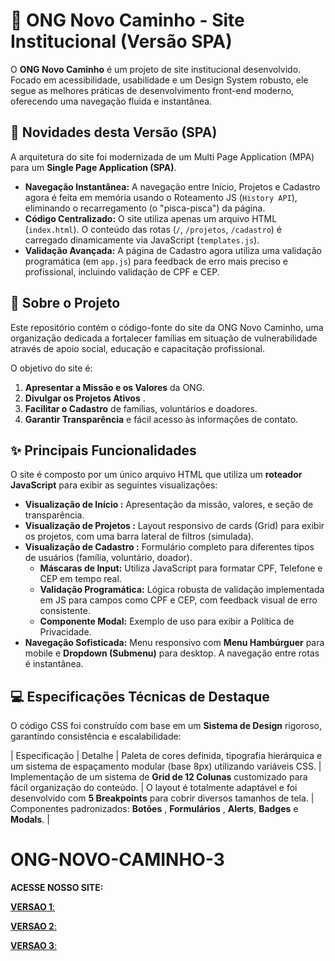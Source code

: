 # 🌿 ONG Novo Caminho - Site Institucional (Versão SPA)

O **ONG Novo Caminho** é um projeto de site institucional desenvolvido. Focado em acessibilidade, usabilidade e um Design System robusto, ele segue as melhores práticas de desenvolvimento front-end moderno, oferecendo uma navegação fluida e instantânea.

## 🚀 Novidades desta Versão (SPA)

A arquitetura do site foi modernizada de um Multi Page Application (MPA) para um **Single Page Application (SPA)**.

* **Navegação Instantânea:** A navegação entre Início, Projetos e Cadastro agora é feita em memória usando o Roteamento JS (`History API`), eliminando o recarregamento (o "pisca-pisca") da página.
* **Código Centralizado:** O site utiliza apenas um arquivo HTML (`index.html`). O conteúdo das rotas (`/`, `/projetos`, `/cadastro`) é carregado dinamicamente via JavaScript (`templates.js`).
* **Validação Avançada:** A página de Cadastro agora utiliza uma validação programática (em `app.js`) para feedback de erro mais preciso e profissional, incluindo validação de CPF e CEP.

## 🎯 Sobre o Projeto

Este repositório contém o código-fonte do site da ONG Novo Caminho, uma organização dedicada a fortalecer famílias em situação de vulnerabilidade através de apoio social, educação e capacitação profissional.

O objetivo do site é:
1.  **Apresentar a Missão e os Valores** da ONG.
2.  **Divulgar os Projetos Ativos** .
3.  **Facilitar o Cadastro** de famílias, voluntários e doadores.
4.  **Garantir Transparência** e fácil acesso às informações de contato.

## ✨ Principais Funcionalidades

O site é composto por um único arquivo HTML que utiliza um **roteador JavaScript** para exibir as seguintes visualizações:

* **Visualização de Início :** Apresentação da missão, valores, e seção de transparência.
* **Visualização de Projetos :** Layout responsivo de cards (Grid) para exibir os projetos, com uma barra lateral de filtros (simulada).
* **Visualização de Cadastro :** Formulário completo para diferentes tipos de usuários (família, voluntário, doador).
    * **Máscaras de Input:** Utiliza JavaScript para formatar CPF, Telefone e CEP em tempo real.
    * **Validação Programática:** Lógica robusta de validação implementada em JS para campos como CPF e CEP, com feedback visual de erro consistente.
    * **Componente Modal:** Exemplo de uso para exibir a Política de Privacidade.
* **Navegação Sofisticada:** Menu responsivo com **Menu Hambúrguer** para mobile e **Dropdown (Submenu)** para desktop. A navegação entre rotas é instantânea.

## 💻 Especificações Técnicas de Destaque

O código CSS foi construído com base em um **Sistema de Design** rigoroso, garantindo consistência e escalabilidade:

| Especificação | Detalhe |
 Paleta de cores definida, tipografia hierárquica e um sistema de espaçamento modular (base 8px) utilizando variáveis CSS. |
 Implementação de um sistema de **Grid de 12 Colunas** customizado para fácil organização do conteúdo. |
 O layout é totalmente adaptável e foi desenvolvido com **5 Breakpoints** para cobrir diversos tamanhos de tela. |
 Componentes padronizados: **Botões** , **Formulários** , **Alerts**, **Badges** e **Modals**. |
 
 # ONG-NOVO-CAMINHO-3

 **ACESSE NOSSO SITE:**

 [**VERSAO 1**:](https://ongnovocaminho.neocities.org/)
 
 [**VERSAO 2**:](https://luanebonassoli.github.io/ONG-NOVO-CAMINHO-2/)
 
 [**VERSAO 3**:](novocaminho3.neocities.org )

